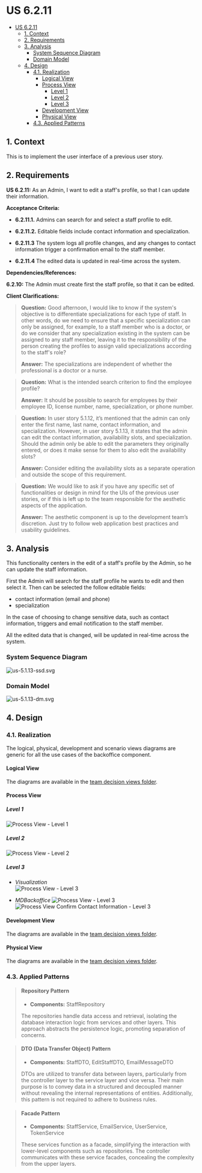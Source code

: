 # US 6.2.11

<!-- TOC -->
* [US 6.2.11](#us-6211)
  * [1. Context](#1-context)
  * [2. Requirements](#2-requirements)
  * [3. Analysis](#3-analysis)
    * [System Sequence Diagram](#system-sequence-diagram)
    * [Domain Model](#domain-model)
  * [4. Design](#4-design)
    * [4.1. Realization](#41-realization)
      * [Logical View](#logical-view)
      * [Process View](#process-view)
        * [Level 1](#level-1)
        * [Level 2](#level-2)
        * [Level 3](#level-3)
      * [Development View](#development-view)
      * [Physical View](#physical-view-)
    * [4.3. Applied Patterns](#43-applied-patterns)
<!-- TOC -->


## 1. Context

This is to implement the user interface of a previous user story.

## 2. Requirements

**US 6.2.11:** As an Admin, I want to edit a staff's profile, so that I can update their information.

**Acceptance Criteria:**

- **6.2.11.1.** Admins can search for and select a staff profile to edit.

- **6.2.11.2.** Editable fields include contact information and specialization.

- **6.2.11.3** The system logs all profile changes, and any changes to contact information trigger a confirmation email
to the staff member.

- **6.2.11.4** The edited data is updated in real-time across the system.

**Dependencies/References:**

**6.2.10:** The Admin must create first the staff profile, so that it can be edited.

**Client Clarifications:**

> **Question:** Good afternoon, I would like to know if the system's objective is to differentiate specializations for
> each type of staff. In other words, do we need to ensure that a specific specialization can only be assigned,
> for example, to a staff member who is a doctor, or do we consider that any specialization existing in the system
> can be assigned to any staff member, leaving it to the responsibility of the person creating the profiles to assign
> valid specializations according to the staff's role?
>
> **Answer:** The specializations are independent of whether the professional is a doctor or a nurse.


> **Question:** What is the intended search criterion to find the employee profile? 
> 
>
> **Answer:** It should be possible to search for employees by their employee ID, license number, name, specialization, or phone number.


> **Question:** In user story 5.1.12, it’s mentioned that the admin can only enter the first name, last name,
> contact information, and specialization. However, in user story 5.1.13, it states that the admin can edit the
> contact information, availability slots, and specialization. Should the admin only be able to edit the
> parameters they originally entered, or does it make sense for them to also edit the availability slots? 
> 
>
> **Answer:** Consider editing the availability slots as a separate operation and outside the scope of this requirement.

> **Question:** We would like to ask if you have any specific set of functionalities or design in mind for the UIs of
> the previous user stories, or if this is left up to the team responsible for the aesthetic aspects of the application.
>
> **Answer:** The aesthetic component is up to the development team’s discretion. Just try to follow web application
> best practices and usability guidelines.


## 3. Analysis

This functionality centers in the edit of a staff's profile by the Admin, so he can update the staff information.

First the Admin will search for the staff profile he wants to edit and then select it. Then can be selected the follow
editable fields:
- contact information (email and phone)
- specialization

In the case of choosing to change sensitive data, such as contact information, triggers and email notification to the
staff member.

All the edited data that is changed, will be updated in real-time across the system.


### System Sequence Diagram

![us-5.1.13-ssd.svg](diagrams/ssd/us-5.1.13-ssd.svg)

### Domain Model

![us-5.1.13-dm.svg](diagrams/dm/us-5.1.13-dm.svg)

## 4. Design

### 4.1. Realization

The logical, physical, development and scenario views diagrams are generic for all the use cases of the backoffice component.

#### Logical View

The diagrams are available in the [team decision views folder](../../team-decisions/views/general-views.md#1-logical-view).

#### Process View

##### Level 1

![Process View - Level 1](diagrams/n1/process-view-nivel1.svg)

##### Level 2

![Process View - Level 2](diagrams/n2/process-view-nivel2.svg)

##### Level 3
- _Visualization_<br>
  ![Process View - Level 3](diagrams/n3/process-view-nivel3-visualization.svg)


- _MDBackoffice_
  ![Process View - Level 3](diagrams/n3/process-view-nivel3-mdbackoffice.svg)
  ![Process View Confirm Contact Information - Level 3](diagrams/n3/process-view-nivel3-confirmEmail.svg)


#### Development View

The diagrams are available in the [team decision views folder](../../team-decisions/views/general-views.md#3-development-view).

#### Physical View 

The diagrams are available in the [team decision views folder](../../team-decisions/views/general-views.md#4-physical-view).

### 4.3. Applied Patterns

> #### **Repository Pattern**
>
>* **Components:** StaffRepository
>
> The repositories handle data access and retrieval, isolating the database interaction logic from services and other
> layers. This approach abstracts the persistence logic, promoting separation of concerns.


> #### **DTO (Data Transfer Object) Pattern**
>
>* **Components:** StaffDTO, EditStaffDTO, EmailMessageDTO
>
> DTOs are utilized to transfer data between layers, particularly from the controller layer to the service layer and
> vice versa. Their main purpose is to convey data in a structured and decoupled manner without revealing the internal
> representations of entities. Additionally, this pattern is not required to adhere to business rules.


> #### **Facade Pattern**
>
>* **Components:** StaffService, EmailService, UserService, TokenService
>
> These services function as a facade, simplifying the interaction with lower-level components such as repositories.
> The controller communicates with these service facades, concealing the complexity from the upper layers.
